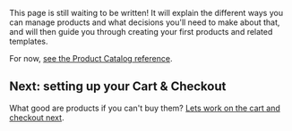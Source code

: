 This page is still waiting to be written! It will explain the different ways you can manage products and what decisions you'll need to make about that, and will then guide you through creating your first products and related templates.

For now, [see the Product Catalog reference](../Product_Catalog).

## Next: setting up your Cart & Checkout

What good are products if you can't buy them? [Lets work on the cart and checkout next](Cart_Checkout).
